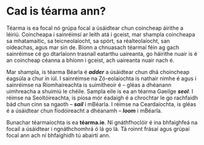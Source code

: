 # Cad is téarma ann?

Téarma is ea focal nó grúpa focal a úsáidtear chun coincheap áirithe a léiriú. Coincheapa i sainréimsí ar leith atá i gceist, mar shampla coincheapa sa mhatamaitic, sa teicneolaíocht, sa spórt, sa réalteolaíocht, san oideachas, agus mar sin de. Bíonn a chnuasach téarmaí féin ag gach sainréimse cé go dtarlaíonn trasnaíl eatarthu uaireanta, go háirithe nuair is é an coincheap céanna a bhíonn i gceist, ach uaireanta nuair nach é.

Mar shampla, is téarma Béarla é ***adder*** a úsáidtear chun dhá choincheap éagsúla a chur in iúl. I sainréimse na Zó-eolaíochta is nathair nimhe é agus i sainréimse na Ríomhaireachta is suimitheoir é – gléas a dhéanann uimhreacha a shuimiú le chéile. Sampla eile is ea an téarma Gaeilge ***seol***. I réimse na Seoltóireachta, is píosa mór éadaigh é a chrochtar le go rachfaidh bád chun cinn sa ngaoth – ***sail*** i mBéarla. I réimse na Ceardaíochta, is gléas é a úsáidtear chun fíodóireacht a dhéanamh – ***loom*** i mBéarla.

Bunachar téarmaíochta is ea **téarma.ie**. Ní gnáthfhoclóir é ina bhfaighfeá na focail a úsáidtear i ngnáthchomhrá ó lá go lá. Tá roinnt frásaí agus grúpaí focal ann ach ní bhfaighidh tú abairtí ann.
